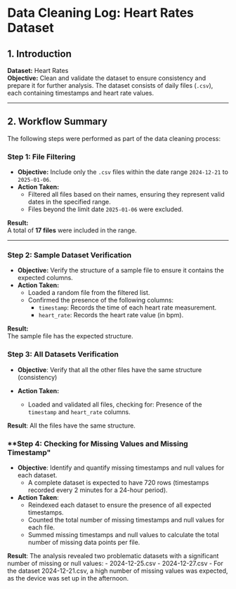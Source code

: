 # Data Cleaning Log: Heart Rates Dataset

## 1. Introduction
**Dataset:** Heart Rates  
**Objective:** Clean and validate the dataset to ensure consistency and prepare it for further analysis. The dataset consists of daily files (`.csv`), each containing timestamps and heart rate values.

---

## 2. Workflow Summary
The following steps were performed as part of the data cleaning process:

### **Step 1: File Filtering**
- **Objective:** Include only the `.csv` files within the date range `2024-12-21` to `2025-01-06`.
- **Action Taken:**  
  - Filtered all files based on their names, ensuring they represent valid dates in the specified range.  
  - Files beyond the limit date `2025-01-06` were excluded.  

**Result:**  
A total of **17 files** were included in the range.  

---

### **Step 2: Sample Dataset Verification**
- **Objective:** Verify the structure of a sample file to ensure it contains the expected columns.  
- **Action Taken:**  
  - Loaded a random file from the filtered list.
  - Confirmed the presence of the following columns:
    - `timestamp`: Records the time of each heart rate measurement.
    - `heart_rate`: Records the heart rate value (in bpm).

**Result:**  
The sample file has the expected structure.

### **Step 3: All Datasets Verification**
- **Objective**: Verify that all the other files have the same structure (consistency)

- **Action Taken:**  
  - Loaded and validated all files, checking for: Presence of the `timestamp` and `heart_rate` columns.  

**Result**:
All the files have the same structure.

### **Step 4: Checking for Missing Values and Missing Timestamp"
- **Objective**: Identify and quantify missing timestamps and null values for each dataset.
   - A complete dataset is expected to have 720 rows (timestamps recorded every 2 minutes for a 24-hour period).
- **Action Taken**:
   - Reindexed each dataset to ensure the presence of all expected timestamps.
   - Counted the total number of missing timestamps and null values for each file.
   - Summed missing timestamps and null values to calculate the total number of missing data points per file.

**Result**:
The analysis revealed two problematic datasets with a significant number of missing or null values:
    - 2024-12-25.csv
    - 2024-12-27.csv
    - For the dataset 2024-12-21.csv, a high number of missing values was expected, as the device was set up in the afternoon.
